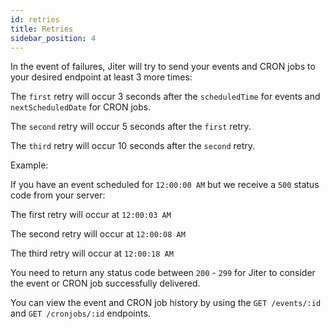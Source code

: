 ```yaml
---
id: retries
title: Retries
sidebar_position: 4
---
```


In the event of failures, Jiter will try to send your events and CRON jobs to your desired endpoint at least 3 more times:

The `first` retry will occur 3 seconds after the `scheduledTime` for events and `nextScheduledDate` for CRON jobs.

The `second` retry will occur 5 seconds after the `first` retry.

The `third` retry will occur 10 seconds after the `second` retry.

Example:

If you have an event scheduled for `12:00:00 AM` but we receive a `500` status code from your server:

The first retry will occur at `12:00:03 AM`

The second retry will occur at `12:00:08 AM`

The third retry will occur at `12:00:18 AM`

You need to return any status code between `200` - `299` for Jiter to consider the event or CRON job successfully delivered.

You can view the event and CRON job history by using the `GET /events/:id` and `GET /cronjobs/:id` endpoints.
